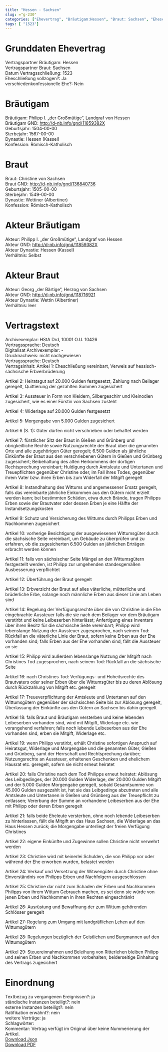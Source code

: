 ```yaml
---
title: "Hessen - Sachsen"
slug: ="g-230"
categories: ["Ehevertrag", "Bräutigam:Hessen", "Braut: Sachsen", "Eheschließung vollzogen?:Ja", "verschiedenkonfessionelle Ehe?:Nein", "Dynastie Bräutigam:Hessen (Kassel)", "Akteur Bräutigam:Philipp I. „der Großmütige“, Landgraf von Hessen", "Akteur Braut:Georg „der Bärtige“, Herzog von Sachsen", "Textbezug?:ja", "Ständisch?:nein", "Ratifikation?:nein", "Sonstiges?:ja", "Bräutigam:Hessen", "Braut: Sachsen"]
tags: [ "1523"]
---
```

<!--more-->

# Grunddaten Ehevertrag

Vertragspartner Bräutigam: Hessen<br>
Vertragspartner Braut: Sachsen<br>
Datum Vertragsschließung: 1523<br>
Eheschließung vollzogen?: Ja<br>
verschiedenkonfessionelle Ehe?: Nein<br>
# Bräutigam

Bräutigam: Philipp I. „der Großmütige“, Landgraf von Hessen<br>
Bräutigam GND: http://d-nb.info/gnd/11859382X<br>
Geburtsjahr: 1504-00-00<br>
Sterbejahr: 1567-00-00<br>
Dynastie: Hessen (Kassel)<br>
Konfession: Römisch-Katholisch<br>
# Braut

Braut: Christine von Sachsen<br>
Braut GND: http://d-nb.info/gnd/136840736<br>
Geburtsjahr: 1505-00-00<br>
Sterbejahr: 1549-00-00<br>
Dynastie: Wettiner (Albertiner)<br>
Konfession: Römisch-Katholisch<br>
# Akteur Bräutigam

Akteur: Philipp I. „der Großmütige“, Landgraf von Hessen<br>
Akteur GND: http://d-nb.info/gnd/11859382X<br>
Akteur Dynastie: Hessen (Kassel)<br>
Verhältnis: Selbst<br>
# Akteur Braut

Akteur: Georg „der Bärtige“, Herzog von Sachsen<br>
Akteur GND: http://d-nb.info/gnd/118716921<br>
Akteur Dynastie: Wettin (Albertiner)<br>
Verhältnis: leer<br>
# Vertragstext

Archivexemplar: HStA Drd, 10001 O.U. 10426<br>
Vertragssprache: Deutsch<br>
Digitalisat Archivexemplar: -<br>
Drucknachweis: nicht nachgewiesen<br>
Vertragssprache: Deutsch<br>
Vertragsinhalt: Artikel 1: Eheschließung vereinbart, Verweis auf hessisch-sächsische Erbverbrüderung

Artikel 2: Heiratsgut auf 20.000 Gulden festgesetzt, Zahlung nach Beilager geregelt, Quittierung der gezahlten Summen zugesichert

Artikel 3: Aussteuer in Form von Kleidern, Silbergeschirr und Kleinodien zugesichert, wie es einer Fürstin von Sachsen zusteht

Artikel 4: Widerlage auf 20.000 Gulden festgesetzt 

Artikel 5: Morgengabe von 5.000 Gulden zugesichert 

Artikel 6 (S. 1): Güter dürfen nicht verschrieben oder behaftet werden

Artikel 7: fürstlicher Sitz der Braut in Gießen und Grünberg und obrigkeitliche Rechte sowie Nutzungsrechte der Braut über die genannten Orte und alle zugehörigen Güter geregelt; 6.500 Gulden als jährliche Einkünfte der Braut aus den verschriebenen Gütern in Gießen und Grünberg zugesichert; Beibehaltung des alten Herkommens der dortigen Rechtsprechung vereinbart; Huldigung durch Amtsleute und Untertanen und Treuepflichten gegenüber Christine oder, im Fall ihres Todes, gegenüber ihrem Vater bzw. ihren Erben bis zum Widerfall der Mitgift geregelt

Artikel 8: Instandhaltung des Wittums und angemessener Ersatz geregelt, falls das vereinbarte jährliche Einkommen aus den Gütern nicht erzielt werden kann; bei bestimmten Schäden, etwa durch Brände, tragen Philipps Erben sowie der Brautvater oder dessen Erben je eine Hälfte der Instandsetzungskosten 

Artikel 9: Schutz und Versicherung des Wittums durch Philipps Erben und Nachkommen zugesichert

Artikel 10: vorherige Besichtigung der ausgewiesenen Wittumsgüter durch die sächsische Seite vereinbart, um Gebäude zu überprüfen und zu erfahren, ob die zugesicherten 6.500 Gulden an jährlichen Erträgen erbracht werden können

Artikel 11: falls von sächsischer Seite Mängel an den Wittumsgütern festgestellt werden, ist Philipp zur umgehenden standesgemäßen Ausbesserung verpflichtet

Artikel 12: Überführung der Braut geregelt 

Artikel 13: Erbverzicht der Braut auf alles väterliche, mütterliche und brüderliche Erbe, solange noch männliche Erben aus dieser Linie am Leben sind

Artikel 14: Regelung der Verfügungsrechte über die von Christine in die Ehe eingebrachte Aussteuer falls die sie nach dem Beilager vor dem Bräutigam verstirbt und keine Leibeserben hinterlässt; Anfertigung eines Inventars über ihren Besitz für die sächsische Seite vereinbart; Philipp wird lebenslange Nutzung der Aussteuer zugesprochen, nach seinem Tod: Rückfall an die väterliche Linie der Braut, sofern keine Erben aus der Ehe vorhanden sind; falls Erben aus der Ehe vorhanden sind, fällt die Aussteuer an sie

Artikel 15: Philipp wird außerdem lebenslange Nutzung der Mitgift nach Christines Tod zugesprochen, nach seinem Tod: Rückfall an die sächsische Seite

Artikel 16: nach Christines Tod: Verfügungs- und Hoheitsrechte des Brautvaters oder seiner Erben über die Wittumsgüter bis zu deren Ablösung durch Rückzahlung von Mitgift etc. geregelt

Artikel 17: Treueverpflichtung der Amtsleute und Untertanen auf den Wittumsgütern gegenüber der sächsischen Seite bis zur Ablösung geregelt, Überlassung der Einkünfte aus den Gütern an Sachsen bis dahin geregelt

Artikel 18: falls Braut und Bräutigam versterben und keine lebenden Leibeserben vorhanden sind, wird mit Mitgift, Widerlage etc. wie vorangehend verfahren; falls noch lebende Leibeserben aus der Ehe vorhanden sind, erben sie Mitgift, Widerlage etc. 

Artikel 19: wenn Philipp verstirbt, erhält Christine sofortigen Anspruch auf Heiratsgut, Widerlage und Morgengabe und die genannten Güter, Gießen und Grünberg, samt der Herrschaft und Rechtsprechung darüber; Nutzungsrechte an Aussteuer, erhaltenen Geschenken und ehelichem Hausrat etc. geregelt, sofern sie nicht erneut heiratet

Artikel 20: falls Christine nach dem Tod Philipps erneut heiratet: Ablösung des Leibgedinges, der 20.000 Gulden Widerlage, der 20.000 Gulden Mitgift und der 5.000 Gulden Morgengabe geregelt, sobald Gesamtsumme von 45.000 Gulden ausgezahlt ist, hat sie das Leibgedinge abzutreten und alle Amtsleute und Untertanen in Gießen und Grünberg aus der Treuepflicht zu entlassen; Vererbung der Summe an vorhandene Leibeserben aus der Ehe mit Philipp oder deren Erben geregelt

Artikel 21: falls beide Eheleute versterben, ohne noch lebende Leibeserben zu hinterlassen, fällt die Mitgift an das Haus Sachsen, die Widerlage an das Haus Hessen zurück; die Morgengabe unterliegt der freien Verfügung Christines 

Artikel 22: eigene Einkünfte und Zugewinne sollen Christine nicht verwehrt werden

Artikel 23: Christine wird mit keinerlei Schulden, die von Philipp vor oder während der Ehe erworben wurden, belastet werden

Artikel 24: Verkauf und Versetzung der Witwengüter durch Christine ohne Einverständnis von Philipps Erben und Nachfolgern ausgeschlossen

Artikel 25: Christine dar nicht zum Schaden der Erben und Nachkommen Philipps von ihrem Wittum Gebrauch machen, es sei denn sie würde von jenen Erben und Nachkommen in ihren Rechten eingeschränkt

Artikel 26: Ausrüstung und Bewaffnung der zum Wittum gehörenden Schlösser geregelt


Artikel 27: Regelung zum Umgang mit landgräflichen Lehen auf den Wittumsgütern

Artikel 28: Regelungen bezüglich der Geistlichen und Burgmannen auf den Wittumsgütern

Artikel 29: Steuereinnahmen und Beleihung von Ritterlehen bleiben Philipp und seinen Erben und Nachkommen vorbehalten; beiderseitige Einhaltung des Vertrags zugesichert<br>
# Einordnung

Textbezug zu vergangenen Ereignissen?: ja<br>
ständische Instanzen beteiligt?: nein<br>
externe Instanzen beteiligt?: nein<br>
Ratifikation erwähnt?: nein<br>
weitere Verträge: ja<br>
Schlagwörter: <br>
Kommentar: Vertrag verfügt im Original über keine Nummerierung der Artikel.<br>
[Download Json](/vertraege/vertrag-230.json)<br>
[Download PDF](/vertraege/v64.pdf)